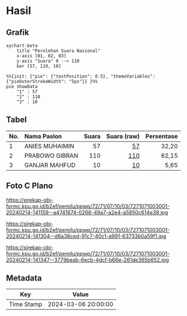 # Hasil

## Grafik

```mermaid
xychart-beta
    title "Perolehan Suara Nasional"
    x-axis [01, 02, 03]
    y-axis "Suara" 0 --> 110
    bar [57, 110, 10]
```

```mermaid
%%{init: {"pie": {"textPosition": 0.5}, "themeVariables": {"pieOuterStrokeWidth": "5px"}} }%%
pie showData
    "1" : 57
    "2" : 110
    "3" : 10
```

## Tabel

| No. | Nama Paslon    | Suara | Suara (raw) | Persentase |
|:--- |:-------------- | -----:| -----------:| ----------:|
| 1   | ANIES MUHAIMIN | 57    | [57][p-1]   | 32,20      |
| 2   | PRABOWO GIBRAN | 110   | [110][p-2]  | 62,15      |
| 3   | GANJAR MAHFUD  | 10    | [10][p-3]   | 5,65       |


[p-1]: https://github.com/gigit-pemilu/pemilu-2024/blob/main/pilpres/hitung-suara/sub/72-sulawesi-tengah/sub/71-kota-palu/sub/07-tawaeli/sub/1003-baiya/sub/001-tps/sub/paslon-1.txt
[p-2]: https://github.com/gigit-pemilu/pemilu-2024/blob/main/pilpres/hitung-suara/sub/72-sulawesi-tengah/sub/71-kota-palu/sub/07-tawaeli/sub/1003-baiya/sub/001-tps/sub/paslon-2.txt
[p-3]: https://github.com/gigit-pemilu/pemilu-2024/blob/main/pilpres/hitung-suara/sub/72-sulawesi-tengah/sub/71-kota-palu/sub/07-tawaeli/sub/1003-baiya/sub/001-tps/sub/paslon-3.txt

## Foto C Plano

https://sirekap-obj-formc.kpu.go.id/b2ef/pemilu/ppwp/72/71/07/10/03/7271071003001-20240214-141159--a4741874-0266-49a7-a2e4-a5850c614e39.jpg

https://sirekap-obj-formc.kpu.go.id/b2ef/pemilu/ppwp/72/71/07/10/03/7271071003001-20240214-141304--d6a38ced-91c7-40c1-a991-63733b0a59f1.jpg

https://sirekap-obj-formc.kpu.go.id/b2ef/pemilu/ppwp/72/71/07/10/03/7271071003001-20240214-141347--3779beab-6ecb-4dcf-b66e-261de365b652.jpg


## Metadata

| Key        | Value               |
| ---------- | ------------------- |
| Time Stamp | 2024-03-06 20:00:00 |



